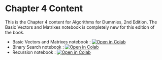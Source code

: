 # Chapter 4 Content
This is the Chapter 4 content for Algorithms for Dummies, 2nd Edition. The Basic Vectors and Matrixes notebook is completely new for this edition of the book.

* Basic Vectors and Matrixes notebook : [![Open in Colab](https://colab.research.google.com/assets/colab-badge.svg)](https://colab.research.google.com/github/lmassaron/algo4d_2ed/blob/master/Chapter04/A4D2E%3B%2004%3B%20Basic%20Vectors%20and%20Matrixes.ipynb)
* Binary Search notebook : [![Open in Colab](https://colab.research.google.com/assets/colab-badge.svg)](https://colab.research.google.com/github/lmassaron/algo4d_2ed/blob/master/Chapter04/A4D2E%3B%2004%3B%20Binary%20Search.ipynb)
* Recursion notebook : [![Open in Colab](https://colab.research.google.com/assets/colab-badge.svg)](https://colab.research.google.com/github/lmassaron/algo4d_2ed/blob/master/Chapter04/A4D2E%3B%2004%3B%20Recursion.ipynb)
